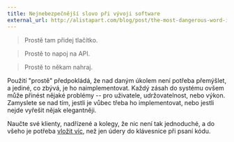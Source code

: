 ```yaml
---
title: Nejnebezpečnější slovo při vývoji software
external_url: http://alistapart.com/blog/post/the-most-dangerous-word-in-software-development
---
```


> Prostě tam přidej tlačítko.

> Prostě to napoj na API.

> Prostě to někam nahraj.

Použití "prostě" předpokládá, že nad daným úkolem není potřeba přemýšlet, a jediné, co zbývá, je ho naimplementovat. Každý zásah do systému ovšem může přinést nějaké problémy -- pro uživatele, udržovatelnost, nebo výkon. Zamyslete se nad tím, jestli je vůbec třeba ho implementovat, nebo jestli nejde vyřešit nějak elegantněji.

Naučte své klienty, nadřízené a kolegy, že nic není tak jednoduché, a do všeho je potřeba [vložit víc](http://alistapart.com/blog/post/the-most-dangerous-word-in-software-development), než jen údery do klávesnice při psaní kódu.
